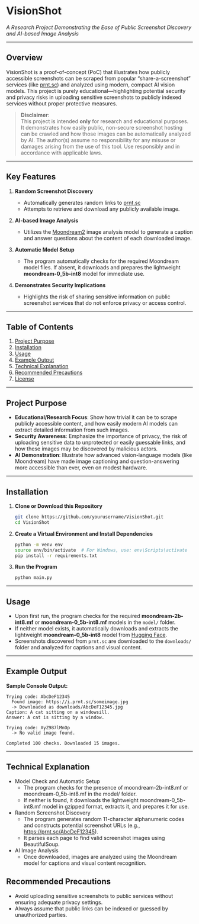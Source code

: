 # **VisionShot**  
_A Research Project Demonstrating the Ease of Public Screenshot Discovery and AI-based Image Analysis_

---

## **Overview**
VisionShot is a proof-of-concept (PoC) that illustrates how publicly accessible screenshots can be scraped from popular “share-a-screenshot” services (like [prnt.sc](https://prnt.sc)) and analyzed using modern, compact AI vision models. This project is purely educational—highlighting potential security and privacy risks in uploading sensitive screenshots to publicly indexed services without proper protective measures.

> **Disclaimer**:  
> This project is intended **only** for research and educational purposes. It demonstrates how easily public, non-secure screenshot hosting can be crawled and how those images can be automatically analyzed by AI. The author(s) assume no responsibility for any misuse or damages arising from the use of this tool. Use responsibly and in accordance with applicable laws.

---

## **Key Features**

1. **Random Screenshot Discovery**  
   - Automatically generates random links to [prnt.sc](https://prnt.sc)  
   - Attempts to retrieve and download any publicly available image.

2. **AI-based Image Analysis**  
   - Utilizes the [Moondream2](https://huggingface.co/vikhyatk/moondream2) image analysis model to generate a caption and answer questions about the content of each downloaded image.

3. **Automatic Model Setup**  
   - The program automatically checks for the required Moondream model files. If absent, it downloads and prepares the lightweight **moondream-0_5b-int8** model for immediate use.  

4. **Demonstrates Security Implications**  
   - Highlights the risk of sharing sensitive information on public screenshot services that do not enforce privacy or access control.

---

## **Table of Contents**
1. [Project Purpose](#project-purpose)  
2. [Installation](#installation)  
3. [Usage](#usage)  
4. [Example Output](#example-output)  
5. [Technical Explanation](#technical-explanation)  
6. [Recommended Precautions](#recommended-precautions)  
7. [License](#license)

---

## **Project Purpose**
- **Educational/Research Focus**: Show how trivial it can be to scrape publicly accessible content, and how easily modern AI models can extract detailed information from such images.  
- **Security Awareness**: Emphasize the importance of privacy, the risk of uploading sensitive data to unprotected or easily guessable links, and how these images may be discovered by malicious actors.  
- **AI Demonstration**: Illustrate how advanced vision-language models (like Moondream) have made image captioning and question-answering more accessible than ever, even on modest hardware.

---

## **Installation**

1. **Clone or Download this Repository**
    ```bash
    git clone https://github.com/yourusername/VisionShot.git
    cd VisionShot
    ```

2. **Create a Virtual Environment and Install Dependencies**
    ```bash
    python -m venv env
    source env/bin/activate  # For Windows, use: env\Scripts\activate
    pip install -r requirements.txt
    ```

3. **Run the Program**
    ```bash
    python main.py
    ```

---

## **Usage**

- Upon first run, the program checks for the required **moondream-2b-int8.mf** or **moondream-0_5b-int8.mf** models in the `model/` folder.  
- If neither model exists, it automatically downloads and extracts the lightweight **moondream-0_5b-int8** model from [Hugging Face](https://huggingface.co/vikhyatk/moondream2).  
- Screenshots discovered from `prnt.sc` are downloaded to the `downloads/` folder and analyzed for captions and visual content.

---

## **Example Output**

**Sample Console Output:**
```plaintext
Trying code: AbcDeF12345
  Found image: https://i.prnt.sc/someimage.jpg
  -> Downloaded as downloads/AbcDeF12345.jpg
Caption: A cat sitting on a windowsill.
Answer: A cat is sitting by a window.

Trying code: XyZ987lMnOp
  -> No valid image found.

Completed 100 checks. Downloaded 15 images.
```

---

## **Technical Explanation**

- Model Check and Automatic Setup
  - The program checks for the presence of moondream-2b-int8.mf or moondream-0_5b-int8.mf in the model/ folder.
  - If neither is found, it downloads the lightweight moondream-0_5b-int8.mf model in gzipped format, extracts it, and prepares it for use.
- Random Screenshot Discovery
  - The program generates random 11-character alphanumeric codes and constructs potential screenshot URLs (e.g., https://prnt.sc/AbcDeF12345).
  - It parses each page to find valid screenshot images using BeautifulSoup.
- AI Image Analysis
  - Once downloaded, images are analyzed using the Moondream model for captions and visual content recognition.
 
## **Recommended Precautions**
- Avoid uploading sensitive screenshots to public services without ensuring adequate privacy settings.
- Always assume that public links can be indexed or guessed by unauthorized parties.
